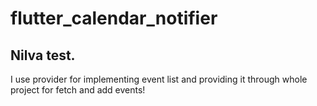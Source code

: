 # flutter_calendar_notifier

## Nilva test.

I use provider for implementing event list and providing it through whole project for fetch and add events!

